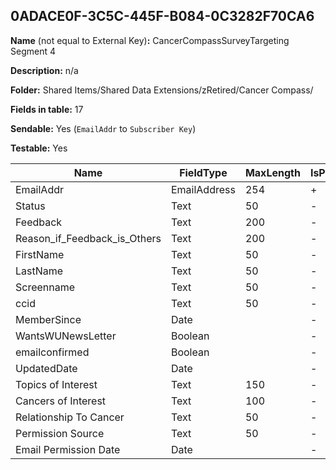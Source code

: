 ## 0ADACE0F-3C5C-445F-B084-0C3282F70CA6

**Name** (not equal to External Key)**:** CancerCompassSurveyTargeting Segment 4

**Description:** n/a

**Folder:** Shared Items/Shared Data Extensions/zRetired/Cancer Compass/

**Fields in table:** 17

**Sendable:** Yes (`EmailAddr` to `Subscriber Key`)

**Testable:** Yes

| Name | FieldType | MaxLength | IsPrimaryKey | IsNullable | DefaultValue |
| --- | --- | --- | --- | --- | --- |
| EmailAddr | EmailAddress | 254 | + | - |  |
| Status | Text | 50 | - | + | Active |
| Feedback | Text | 200 | - | + |  |
| Reason_if_Feedback_is_Others | Text | 200 | - | + |  |
| FirstName | Text | 50 | - | + |  |
| LastName | Text | 50 | - | + |  |
| Screenname | Text | 50 | - | + |  |
| ccid | Text | 50 | - | + |  |
| MemberSince | Date |  | - | + |  |
| WantsWUNewsLetter | Boolean |  | - | + |  |
| emailconfirmed | Boolean |  | - | + |  |
| UpdatedDate | Date |  | - | + | GetDate() |
| Topics of Interest | Text | 150 | - | + |  |
| Cancers of Interest | Text | 100 | - | + |  |
| Relationship To Cancer | Text | 50 | - | + |  |
| Permission Source | Text | 50 | - | + |  |
| Email Permission Date | Date |  | - | + |  |
